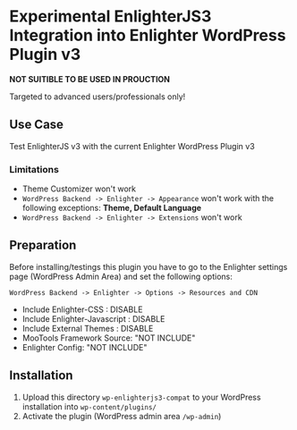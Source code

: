 Experimental EnlighterJS3 Integration into Enlighter WordPress Plugin v3
==========================================================================

**NOT SUITIBLE TO BE USED IN PROUCTION**

Targeted to advanced users/professionals only! 

## Use Case ##

Test EnlighterJS v3 with the current Enlighter WordPress Plugin v3

### Limitations ###

* Theme Customizer won't work
* `WordPress Backend -> Enlighter -> Appearance` won't work with the following exceptions: **Theme, Default Language**
* `WordPress Backend -> Enlighter -> Extensions` won't work

## Preparation ##

Before installing/testings this plugin you have to go to the Enlighter settings page (WordPress Admin Area) and set the following options:

`WordPress Backend -> Enlighter -> Options -> Resources and CDN`

* Include Enlighter-CSS : DISABLE
* Include Enlighter-Javascript : DISABLE
* Include External Themes : DISABLE
* MooTools Framework Source: "NOT INCLUDE"
* Enlighter Config: "NOT INCLUDE"

## Installation ##

1. Upload this directory `wp-enlighterjs3-compat` to your WordPress installation into `wp-content/plugins/`
2. Activate the plugin (WordPress admin area `/wp-admin`)